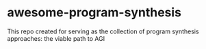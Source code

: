 # awesome-program-synthesis
This repo created for serving as the collection of program synthesis approaches: the viable path to AGI
